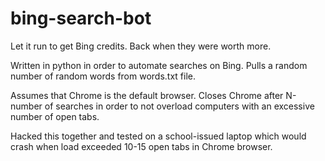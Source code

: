 # bing-search-bot
Let it run to get Bing credits. Back when they were worth more.

Written in python in order to automate searches on Bing. Pulls a random number of random words from words.txt file.

Assumes that Chrome is the default browser. Closes Chrome after N-number of searches in order to not overload computers with an excessive number of open tabs. 

Hacked this together and tested on a school-issued laptop which would crash when load exceeded 10-15 open tabs in Chrome browser.
